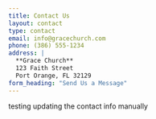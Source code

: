 ```yaml
---
title: Contact Us
layout: contact
type: contact
email: info@gracechurch.com
phone: (386) 555-1234
address: |
  **Grace Church**  
  123 Faith Street  
  Port Orange, FL 32129
form_heading: "Send Us a Message"
---
```

testing updating the contact info manually

